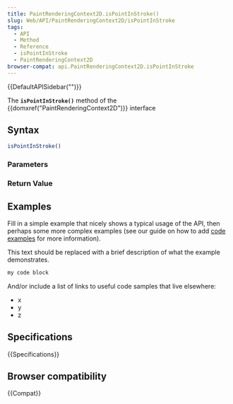 ```yaml
---
title: PaintRenderingContext2D.isPointInStroke()
slug: Web/API/PaintRenderingContext2D/isPointInStroke
tags:
  - API
  - Method
  - Reference
  - isPointInStroke
  - PaintRenderingContext2D
browser-compat: api.PaintRenderingContext2D.isPointInStroke
---
```

{{DefaultAPISidebar("")}}

The **`isPointInStroke()`** method of the {{domxref("PaintRenderingContext2D")}} interface 

## Syntax

```js
isPointInStroke()
```

### Parameters



### Return Value



## Examples

Fill in a simple example that nicely shows a typical usage of the API, then perhaps some more complex examples (see our guide on how to add [code examples](/en-US/docs/MDN/Contribute/Structures/Code_examples) for more information).

This text should be replaced with a brief description of what the example demonstrates.

```js
my code block
```

And/or include a list of links to useful code samples that live elsewhere:

*   x
*   y
*   z

## Specifications

{{Specifications}}

## Browser compatibility

{{Compat}}

